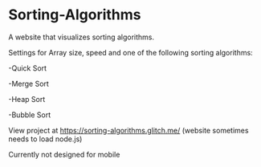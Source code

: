 # Sorting-Algorithms

A website that visualizes sorting algorithms. 

Settings for Array size, speed and one of the following sorting algorithms:

-Quick Sort

-Merge Sort

-Heap Sort

-Bubble Sort


View project at https://sorting-algorithms.glitch.me/
(website sometimes needs to load node.js)

Currently not designed for mobile
